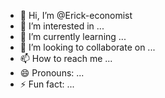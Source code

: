 - 👋 Hi, I’m @Erick-economist
- 👀 I’m interested in ...
- 🌱 I’m currently learning ...
- 💞️ I’m looking to collaborate on ...
- 📫 How to reach me ...
- 😄 Pronouns: ...
- ⚡ Fun fact: ...

<!---
Erick-economist/Erick-economist is a ✨ special ✨ repository because its `README.md` (this file) appears on your GitHub profile.
You can click the Preview link to take a look at your changes.
--->

